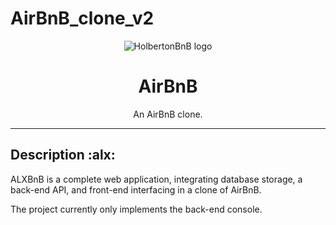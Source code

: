 # AirBnB_clone_v2
<p align="center">
  <img src="https://github.com/bdbaraban/AirBnB_clone/blob/master/assets/hbnb_logo.png" alt="HolbertonBnB logo">
</p>

<h1 align="center">AirBnB</h1>
<p align="center">An AirBnB clone.</p>

---
## Description :alx:

ALXBnB is a complete web application, integrating database storage,
a back-end API, and front-end interfacing in a clone of AirBnB.

The project currently only implements the back-end console.

